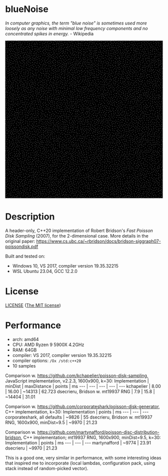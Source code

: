 # blueNoise

*In computer graphics, the term "blue noise" is sometimes used more loosely as any noise with minimal low frequency components and no concentrated spikes in energy.* - Wikipedia

![blue noise example](https://github.com/dsecrieru/blueNoise/blob/main/images/pdsBridson02.PNG)

# Description

A header-only, C++20 implementation of Robert Bridson's *Fast Poisson Disk Sampling* (2007), for the 2-dimensional case.
More details in the original paper: https://www.cs.ubc.ca/~rbridson/docs/bridson-siggraph07-poissondisk.pdf

Built and tested on:
- Windows 10, VS 2017, compiler version 19.35.32215
- WSL Ubuntu 23.04, GCC 12.2.0

# License

[LICENSE](./LICENSE) ([The MIT license](http://choosealicense.com/licenses/mit/))

# Performance
- arch: amd64
- CPU: AMD Ryzen 9 5900X 4.2GHz
- RAM: 64GB
- compiler: VS 2017, compiler version 19.35.32215
- compiler options:  `/Ox /std:c++20`
- 10 samples

Comparison w. https://github.com/kchapelier/poisson-disk-sampling, JavaScript implementation, v2.2.3, 1600x900, k=30:
Implementation | minDist | maxDistance | points | ms
--- | --- | --- | --- | ---
kchapelier | 8.00 | 16.00 | ~14313 | 62.723
dsecrieru, Bridson w. mt19937 RNG | 7.9 | 15.8 | ~14404 | 31.01

Comparison w. https://github.com/corporateshark/poisson-disk-generator, C++ implementation, k=30:
Implementation | points | ms
--- | --- | ---
corporateshark, all defaults | ~9826 | 55
dsecrieru, Bridson w. mt19937 RNG, 1600x900, minDist=9.5 | ~9970 | 21.23

Comparison w. https://github.com/martynafford/poisson-disc-distribution-bridson, C++ implementation; mt19937 RNG, 1600x900, minDist=9.5, k=30:
Implementation | points | ms
--- | --- | ---
martynafford | ~9774 | 23.91
dsecrieru | ~9970 | 21.23

This is a good one, very similar in performance, with some interesting ideas that inspired me to incorporate (local lambdas, configuration pack, using stack instead of random-picked vector).
